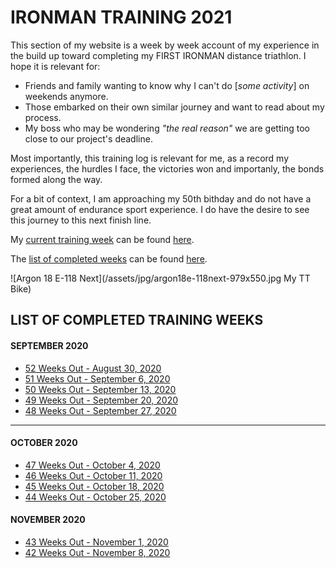 # IRONMAN TRAINING 2021

<!--og:title: IRONMAN Training 2021-->
<!--og:image: /assets/og/argon18e-118next.jpg-->
<!--description: My training log is a series of weekly updates aimed at sharing my experience as I build toward completing my first IRONMAN distance triathon.-->

This section of my website is a week by week account of my
experience in the build up toward completing my FIRST IRONMAN 
distance triathlon.  I hope it is relevant for:

* Friends and family wanting to know why I can't do [_some activity_] on weekends anymore.
* Those embarked on their own similar journey and want to read about my process.
* My boss who may be wondering _"the real reason"_ we are getting too close to our project's deadline.

Most importantly, this training log is relevant for me, as a 
record my experiences, the hurdles I face, the victories won 
and importanly, the bonds formed along the way.

For a bit of context, I am approaching my 50th bithday and do 
not have a great amount of endurance sport experience.  I do
have the desire to see this journey to this next finish line.

My [current training week](latest) can be found [here](latest).

The [list of completed weeks](javascript:flkty.select(3);) can be found [here](javascript:flkty.select(3);).

![Argon 18 E-118 Next](/assets/jpg/argon18e-118next-979x550.jpg My TT Bike)

## LIST OF COMPLETED TRAINING WEEKS

#### SEPTEMBER 2020
<ul class="iconlist">
<li class="page"><a href="ironman2021-52weeksout">52 Weeks Out - August 30, 2020</a></li>
<li class="page"><a href="ironman2021-51weeksout">51 Weeks Out - September 6, 2020</a></li>
<li class="page"><a href="ironman2021-50weeksout">50 Weeks Out - September 13, 2020</a></li>
<li class="page"><a href="ironman2021-49weeksout">49 Weeks Out - September 20, 2020</a></li>
<li class="page"><a href="ironman2021-48weeksout">48 Weeks Out - September 27, 2020</a></li>
</ul>

---

#### OCTOBER 2020
<ul class="iconlist">
<li class="page"><a href="ironman2021-47weeksout">47 Weeks Out - October 4, 2020</a></li>
<li class="page"><a href="ironman2021-46weeksout">46 Weeks Out - October 11, 2020</a></li>
<li class="page"><a href="ironman2021-45weeksout">45 Weeks Out - October 18, 2020</a></li>
<li class="page"><a href="ironman2021-44weeksout">44 Weeks Out - October 25, 2020</a></li>
</ul>

#### NOVEMBER 2020
<ul class="iconlist">
<li class="page"><a href="ironman2021-43eeksout">43 Weeks Out - November 1, 2020</a></li>
<li class="page"><a href="ironman2021-42weeksout">42 Weeks Out - November 8, 2020</a></li>
</ul>
